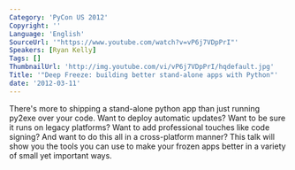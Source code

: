```yaml
---
Category: 'PyCon US 2012'
Copyright: ''
Language: 'English'
SourceUrl: '"https://www.youtube.com/watch?v=vP6j7VDpPrI"'
Speakers: [Ryan Kelly]
Tags: []
ThumbnailUrl: 'http://img.youtube.com/vi/vP6j7VDpPrI/hqdefault.jpg'
Title: '"Deep Freeze: building better stand-alone apps with Python"'
date: '2012-03-11'
---
```

There's more to shipping a stand-alone python app than just running py2exe
over your code. Want to deploy automatic updates? Want to be sure it runs on
legacy platforms? Want to add professional touches like code signing? And want
to do this all in a cross-platform manner? This talk will show you the tools
you can use to make your frozen apps better in a variety of small yet
important ways.

